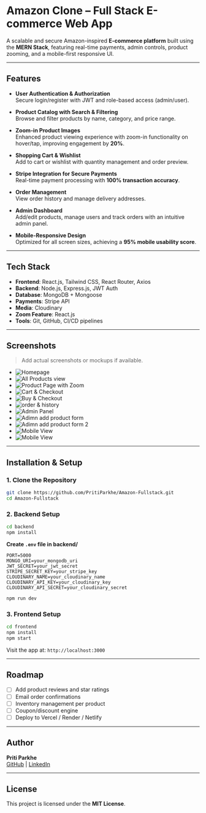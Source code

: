 # Amazon Clone – Full Stack E-commerce Web App

A scalable and secure Amazon-inspired **E-commerce platform** built using the **MERN Stack**, featuring real-time payments, admin controls, product zooming, and a mobile-first responsive UI.

---

## Features

- **User Authentication & Authorization**  
  Secure login/register with JWT and role-based access (admin/user).

- **Product Catalog with Search & Filtering**  
  Browse and filter products by name, category, and price range.

- **Zoom-in Product Images**  
  Enhanced product viewing experience with zoom-in functionality on hover/tap, improving engagement by **20%**.

- **Shopping Cart & Wishlist**  
  Add to cart or wishlist with quantity management and order preview.

- **Stripe Integration for Secure Payments**  
  Real-time payment processing with **100% transaction accuracy**.

- **Order Management**  
  View order history and manage delivery addresses.

- **Admin Dashboard**  
  Add/edit products, manage users and track orders with an intuitive admin panel.

- **Mobile-Responsive Design**  
  Optimized for all screen sizes, achieving a **95% mobile usability score**.

---

## Tech Stack

- **Frontend**: React.js, Tailwind CSS, React Router, Axios  
- **Backend**: Node.js, Express.js, JWT Auth  
- **Database**: MongoDB + Mongoose  
- **Payments**: Stripe API  
- **Media**: Cloudinary  
- **Zoom Feature**: React.js 
- **Tools**: Git, GitHub, CI/CD pipelines

---

## Screenshots

> Add actual screenshots or mockups if available.

- ![Homepage](./frontend/src/assets/homepage.png)
- ![All Products view](./frontend/src/assets/productslist.png)
- ![Product Page with Zoom ](./frontend/src/assets/productzoomin.png) 
- ![Cart & Checkout](./frontend/src/assets/checkoutpage.png)
- ![Buy & Checkout](./frontend/src/assets/buycheckoutpage.png)
- ![order & history](./frontend/src/assets/orderhistory.png)
- ![Admin Panel](./frontend/src/assets/adminpanel.png)
- ![Adimn add product form ](./frontend/src/assets/adminaddproductform.png)
- ![Adimn add product form 2](./frontend/src/assets/adminaddproductform2.png) 
- ![Mobile View](./frontend/src/assets/mobileview1.png)
- ![Mobile View](./frontend/src/assets/mobileview2.png)

---

## Installation & Setup

### 1. Clone the Repository

```bash
git clone https://github.com/PritiParkhe/Amazon-Fullstack.git
cd Amazon-Fullstack
```

### 2. Backend Setup

```bash
cd backend
npm install
```

**Create `.env` file in backend/**

```env
PORT=5000
MONGO_URI=your_mongodb_uri
JWT_SECRET=your_jwt_secret
STRIPE_SECRET_KEY=your_stripe_key
CLOUDINARY_NAME=your_cloudinary_name
CLOUDINARY_API_KEY=your_cloudinary_key
CLOUDINARY_API_SECRET=your_cloudinary_secret
```

```bash
npm run dev
```

### 3. Frontend Setup

```bash
cd frontend
npm install
npm start
```

Visit the app at: `http://localhost:3000`

---

## Roadmap

- [ ] Add product reviews and star ratings  
- [ ] Email order confirmations  
- [ ] Inventory management per product  
- [ ] Coupon/discount engine  
- [ ] Deploy to Vercel / Render / Netlify

---

## Author

**Priti Parkhe**  
[GitHub](https://github.com/PritiParkhe) | [LinkedIn](https://linkedin.com/in/pritiparkhe)


---
## License

This project is licensed under the **MIT License**.
